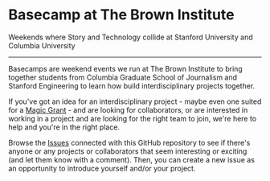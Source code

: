 Basecamp at The Brown Institute
===============================
Weekends where Story and Technology collide at Stanford University and Columbia University
_____________________________

Basecamps are weekend events we run at The Brown Institute to bring together students from Columbia Graduate School of Journalism and Stanford Engineering to learn how build interdisciplinary projects together.

If you've got an idea for an interdisciplinary project - maybe even one suited for a [Magic Grant](http://brown.columbia.edu/propose) - and are looking for collaborators, or are interested in working in a project and are looking for the right team to join, we're here to help and you're in the right place.

Browse the [Issues](https://github.com/browninstitute/basecamp/issues) connected with this GitHub repository to see if there's anyone or any projects or collaborators that seem interesting or exciting (and let them know with a comment). Then, you can create a new issue as an opportunity to introduce yourself and/or your project.
